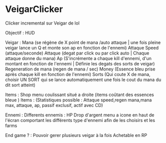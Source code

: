 # VeigarClicker
Clicker incremental sur Veigar de lol

Objectif : 
HUD

Veigar :
Mana (se régène de X point de mana /auto attaque | une fois pleine veigar lance un Q et monte son ap en fonction de l'ennemi)
Attaque Speed (attaque/seconde)
Attaque (degat par click ou par click auto | Chaque attaque donne du mana)
Ap (S'incrémente a chaque kill d'ennemi, d'un montant en fonction de l'ennemi | Définie les degats des sorts de veigar)
Regeneration de mana (regen de mana / sec)
Money (Essence bleu prise après chaque kill en fonction de l'ennemi)
Sorts (Qui coute X de mana, choisir UN SORT qui se lance automatiquement une fois le cout du mana du dit sort atteint)


Items : 
Shop menu coulissant situé a droite (items coûtant des essences bleue )
	Items :
		(Statistiques possible : Attaque speed,regen mana,mana max, attaque, ap, passif exclusif, actif avec CD)

Ennemi :
Differents ennemis :
HP
Drop d'argent
menu a icone en haut de l'écran comportant les différents type d'ennemi afin de les choisirs et les farms

End game ? :
Pouvoir gerer plusieurs veigar à la fois
Achetable en RP


